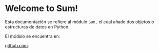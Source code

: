 # Welcome to Sum!

Esta documentación se refiere al módulo `Sum` , el cual añade dos objetos o estructuras de datos en Python.

El módulo se encuentra en:

[github.com](https://github.com/mavi1311/Sum).

